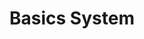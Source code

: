 ---
title: Basics System
layout: redirect
permalink: /tutorial/row.html
redirect_to: /guide/getting-started/components/row.html
sitemap: false
---
